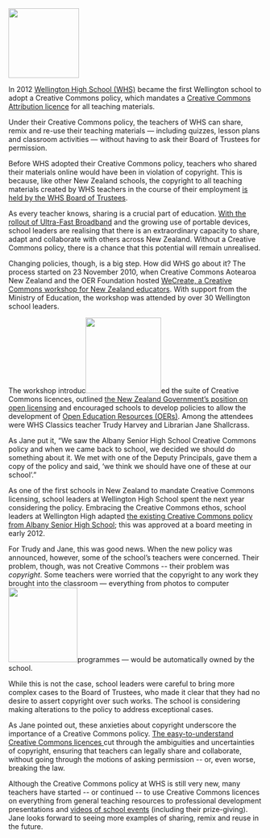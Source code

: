 <html><body><a href="http://creativecommons.org.nz/wp-content/uploads/2012/12/Wellington-HS.gif"><img class="aligncenter  wp-image-3154" title="Wellington HS" src="http://creativecommons.org.nz/wp-content/uploads/2012/12/Wellington-HS.gif" alt="" width="140" height="138"></a>



In 2012 <a href="http://www.whs.school.nz/" target="_blank">Wellington High School (WHS)</a> became the first Wellington school to adopt a Creative Commons policy, which mandates a <a href="http://creativecommons.org/licenses/by/3.0/nz/" target="_blank">Creative Commons Attribution licence</a> for all teaching materials.



Under their Creative Commons policy, the teachers of WHS can share, remix and re-use their teaching materials — including quizzes, lesson plans and classroom activities — without having to ask their Board of Trustees for permission.



Before WHS adopted their Creative Commons policy, teachers who shared their materials online would have been in violation of copyright. This is because, like other New Zealand schools, the copyright to all teaching materials created by WHS teachers in the course of their employment <a href="http://www.tki.org.nz/Copyright-in-Schools/Guidelines-for-schools/For-teachers-and-contractors/Overview-of-copyright-issues#teacher" target="_blank">is held by the WHS Board of Trustees</a>.



As every teacher knows, sharing is a crucial part of education. <a href="http://www.n4l.co.nz/" target="_blank">With the rollout of Ultra-Fast Broadband</a> and the growing use of portable devices, school leaders are realising that there is an extraordinary capacity to share, adapt and collaborate with others across New Zealand. Without a Creative Commons policy, there is a chance that this potential will remain unrealised.



Changing policies, though, is a big step. How did WHS go about it? The process started on 23 November 2010, when Creative Commons Aotearoa New Zealand and the OER Foundation hosted <a href="http://wikieducator.org/WeCreate/Events" target="_blank">WeCreate, a Creative Commons workshop for New Zealand educators</a>. With support from the Ministry of Education, the workshop was attended by over 30 Wellington school leaders.



The workshop introduc<a href="http://creativecommons.org.nz/wp-content/uploads/2012/10/cc.large_.png"><img class="wp-image-2249 alignleft" title="cc.large" src="http://creativecommons.org.nz/wp-content/uploads/2012/10/cc.large_-150x150.png" alt="" width="150" height="150"></a>ed the suite of Creative Commons licences, outlined <a href="http://ict.govt.nz/guidance-and-resources/information-and-data/nzgoal/" target="_blank">the New Zealand Government’s position on open licensing</a> and encouraged schools to develop policies to allow the development of <a href="http://www.unesco.org/new/en/communication-and-information/access-to-knowledge/open-educational-resources/" target="_blank">Open Education Resources (OERs)</a>. Among the attendees were WHS Classics teacher Trudy Harvey and Librarian Jane Shallcrass.



As Jane put it, “We saw the Albany Senior High School Creative Commons policy and when we came back to school, we decided we should do something about it. We met with one of the Deputy Principals, gave them a copy of the policy and said, ‘we think we should have one of these at our school’.”



As one of the first schools in New Zealand to mandate Creative Commons licensing, school leaders at Wellington High School spent the next year considering the policy. Embracing the Creative Commons ethos, school leaders at Wellington High adapted <a href="http://wikieducator.org/Albany_Senior_High_School/Intellectual_property_policy" target="_blank">the existing Creative Commons policy from Albany Senior High School</a>; this was approved at a board meeting in early 2012.



For Trudy and Jane, this was good news. When the new policy was announced, however, some of the school’s teachers were concerned. Their problem, though, was not Creative Commons -- their problem was <em>copyright</em>. Some teachers were worried that the copyright to any work they brought into the classroom — everything from photos to computer <a href="http://creativecommons.org.nz/wp-content/uploads/2012/12/OER-Foundation-Logo.png"><img class="wp-image-3141 alignright" title="OER Foundation Logo" src="http://creativecommons.org.nz/wp-content/uploads/2012/12/OER-Foundation-Logo.png" alt="" width="137" height="148"></a>programmes — would be automatically owned by the school.



While this is not the case, school leaders were careful to bring more complex cases to the Board of Trustees, who made it clear that they had no desire to assert copyright over such works. The school is considering making alterations to the policy to address exceptional cases.



As Jane pointed out, these anxieties about copyright underscore the importance of a Creative Commons policy. <a href="http://creativecommons.org.nz/licences/licences-explained/" target="_blank">The easy-to-understand Creative Commons licences </a>cut through the ambiguities and uncertainties of copyright, ensuring that teachers can legally share and collaborate, without going through the motions of asking permission -- or, even worse, breaking the law.



Although the Creative Commons policy at WHS is still very new, many teachers have started -- or continued -- to use Creative Commons licences on everything from general teaching resources to professional development presentations and <a href="http://www.youtube.com/watch?v=5WTXeuuotjc" target="_blank">videos of school events</a> (including their prize-giving). Jane looks forward to seeing more examples of sharing, remix and reuse in the future.</body></html>
